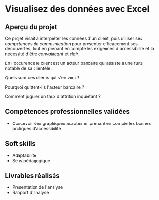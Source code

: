 # Visualisez des données avec Excel

## Aperçu du projet 

Ce projet visait à interpréter les données d'un client, puis utiliser ses *compétences  de communication* pour présenter efficacement ses découvertes, tout en prenant en compte les exigences d'accessibilité et la nécessité d'être *convaincant* et *clair*.





En l'occurence le client est un acteur bancaire qui assiste à une fuite notable de sa clientèle.

Quels sont ces clients qui s'en vont ?

Pourquoi quittent-ils l'acteur bancaire ?

Comment juguler un taux d'attrition inquiétant ?

## Compétences professionnelles validées

- Concevoir des graphiques adaptés en prenant en compte les bonnes pratiques d'accessibilité

## Soft skills

- Adaptabilité
- Sens pédagogique

## Livrables réalisés

- Présentation de l'analyse
- Rapport d'analyse
